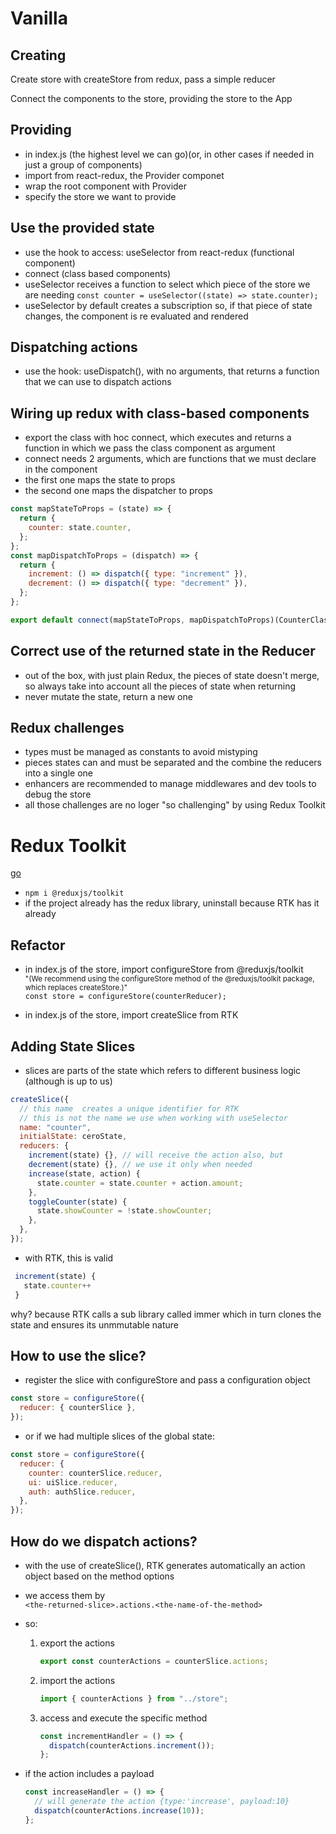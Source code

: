 # Vanilla

## Creating

Create store with createStore from redux, pass a simple reducer

Connect the components to the store, providing the store to the App

## Providing

- in index.js (the highest level we can go)(or, in other cases if needed in just a group of components)
- import from react-redux, the Provider componet
- wrap the root component with Provider
- specify the store we want to provide

## Use the provided state

- use the hook to access: useSelector from react-redux (functional component)
- connect (class based components)
- useSelector receives a function to select which piece of the store we are needing `const counter = useSelector((state) => state.counter);`
- useSelector by default creates a subscription so, if that piece of state changes, the component is re evaluated and rendered

## Dispatching actions

- use the hook: useDispatch(), with no arguments, that returns a function that we can use to dispatch actions

## Wiring up redux with class-based components

- export the class with hoc connect, which executes and returns a function in which we pass the class component as argument
- connect needs 2 arguments, which are functions that we must declare in the component
- the first one maps the state to props
- the second one maps the dispatcher to props

```js
const mapStateToProps = (state) => {
  return {
    counter: state.counter,
  };
};
const mapDispatchToProps = (dispatch) => {
  return {
    increment: () => dispatch({ type: "increment" }),
    decrement: () => dispatch({ type: "decrement" }),
  };
};

export default connect(mapStateToProps, mapDispatchToProps)(CounterClass);
```

## Correct use of the returned state in the Reducer

- out of the box, with just plain Redux, the pieces of state doesn't merge, so always take into account all the pieces of state when returning
- never mutate the state, return a new one

## Redux challenges

- types must be managed as constants to avoid mistyping
- pieces states can and must be separated and the combine the reducers into a single one
- enhancers are recommended to manage middlewares and dev tools to debug the store
- all those challenges are no loger "so challenging" by using Redux Toolkit

# Redux Toolkit

[go](https://redux-toolkit.js.org/)

- `npm i @reduxjs/toolkit`
- if the project already has the redux library, uninstall because RTK has it already

## Refactor

- in index.js of the store, import configureStore from @reduxjs/toolkit
  <small> <br />
  "(We recommend using the configureStore method of the @reduxjs/toolkit package, which replaces createStore.)"</small><br />
  `const store = configureStore(counterReducer);`

- in index.js of the store, import createSlice from RTK

## Adding State Slices

- slices are parts of the state which refers to different business logic (although is up to us)

```js
createSlice({
  // this name  creates a unique identifier for RTK
  // this is not the name we use when working with useSelector
  name: "counter",
  initialState: ceroState,
  reducers: {
    increment(state) {}, // will receive the action also, but
    decrement(state) {}, // we use it only when needed
    increase(state, action) {
      state.counter = state.counter + action.amount;
    },
    toggleCounter(state) {
      state.showCounter = !state.showCounter;
    },
  },
});
```

- with RTK, this is valid

```js
 increment(state) {
   state.counter++
 }
```

why? because RTK calls a sub library called immer which in turn clones the state and ensures its unmmutable nature

## How to use the slice?

- register the slice with configureStore and pass a configuration object

```js
const store = configureStore({
  reducer: { counterSlice },
});
```

- or if we had multiple slices of the global state:

```js
const store = configureStore({
  reducer: {
    counter: counterSlice.reducer,
    ui: uiSlice.reducer,
    auth: authSlice.reducer,
  },
});
```

## How do we dispatch actions?

- with the use of createSlice(), RTK generates automatically an action object based on the method options
- we access them by<br/> `<the-returned-slice>.actions.<the-name-of-the-method>`
- so:

  1.  export the actions

      ```js
      export const counterActions = counterSlice.actions;
      ```

  2.  import the actions

      ```js
      import { counterActions } from "../store";
      ```

  3.  access and execute the specific method

      ```js
      const incrementHandler = () => {
        dispatch(counterActions.increment());
      };
      ```

- if the action includes a payload
  ```js
  const increaseHandler = () => {
    // will generate the action {type:'increase', payload:10}
    dispatch(counterActions.increase(10));
  };
  ```
